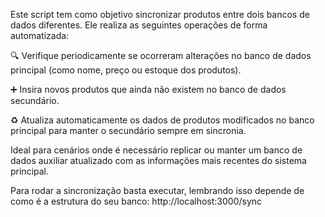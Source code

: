 Este script tem como objetivo sincronizar produtos entre dois bancos de dados diferentes. Ele realiza as seguintes operações de forma automatizada:

🔍 Verifique periodicamente se ocorreram alterações no banco de dados principal (como nome, preço ou estoque dos produtos).

➕ Insira novos produtos que ainda não existem no banco de dados secundário.

♻️ Atualiza automaticamente os dados de produtos modificados no banco principal para manter o secundário sempre em sincronia.

Ideal para cenários onde é necessário replicar ou manter um banco de dados auxiliar atualizado com as informações mais recentes do sistema principal.

Para rodar a sincronização basta executar, lembrando isso depende de como é a estrutura do seu banco: http://localhost:3000/sync
